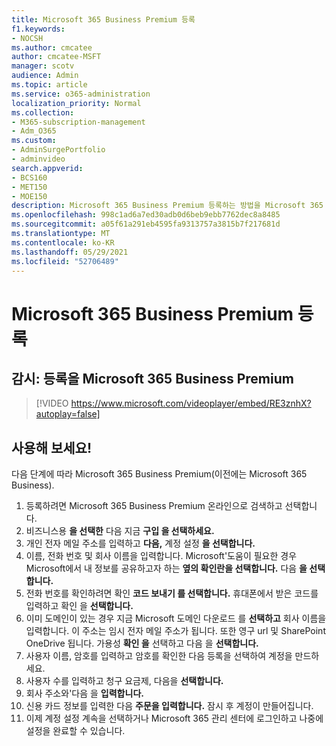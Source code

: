 ```yaml
---
title: Microsoft 365 Business Premium 등록
f1.keywords:
- NOCSH
ms.author: cmcatee
author: cmcatee-MSFT
manager: scotv
audience: Admin
ms.topic: article
ms.service: o365-administration
localization_priority: Normal
ms.collection:
- M365-subscription-management
- Adm_O365
ms.custom:
- AdminSurgePortfolio
- adminvideo
search.appverid:
- BCS160
- MET150
- MOE150
description: Microsoft 365 Business Premium 등록하는 방법을 Microsoft 365 Business.
ms.openlocfilehash: 998c1ad6a7ed30adb0d6beb9ebb7762dec8a8485
ms.sourcegitcommit: a05f61a291eb4595fa9313757a3815b7f217681d
ms.translationtype: MT
ms.contentlocale: ko-KR
ms.lasthandoff: 05/29/2021
ms.locfileid: "52706489"
---
```

# <a name="sign-up-for-microsoft-365-business-premium-subscription"></a>Microsoft 365 Business Premium 등록

## <a name="watch-sign-up-for-microsoft-365-business-premium"></a>감시: 등록을 Microsoft 365 Business Premium

> [!VIDEO https://www.microsoft.com/videoplayer/embed/RE3znhX?autoplay=false]

## <a name="try-it"></a>사용해 보세요!

다음 단계에 따라 Microsoft 365 Business Premium(이전에는 Microsoft 365 Business).

1. 등록하려면 Microsoft 365 Business Premium 온라인으로 검색하고 선택합니다.
2. 비즈니스용 **을 선택한** 다음 지금 **구입 을 선택하세요.**
3. 개인 전자 메일 주소를 입력하고 **다음,** 계정 설정 **을 선택합니다.**
4. 이름, 전화 번호 및 회사 이름을 입력합니다. Microsoft&#39;도움이 필요한 경우 Microsoft에서 내 정보를 공유하고자 하는 **옆의 확인란을 선택합니다.** 다음 **을 선택합니다.**
5. 전화 번호를 확인하려면 확인 **코드 보내기 를 선택합니다.** 휴대폰에서 받은 코드를 입력하고 확인 을 **선택합니다.**
6. 이미 도메인이 있는 경우 지금 Microsoft 도메인 다운로드 를  **선택하고** 회사 이름을 입력합니다. 이 주소는 임시 전자 메일 주소가 됩니다. 또한 영구 url 및 SharePoint OneDrive 됩니다. 가용성 **확인 을** 선택하고 다음 을 **선택합니다.**
7. 사용자 이름, 암호를 입력하고 암호를 확인한  다음 등록을 선택하여 계정을 만드하세요.
8. 사용자 수를 입력하고 청구 요금제, 다음을 **선택합니다.**
9.  회사 주소와&#39;다음 을 **입력합니다.**
10. 신용 카드 정보를 입력한 다음 **주문을 입력합니다.** 잠시 후 계정이 만들어집니다.
11. 이제 계정 설정  계속을 선택하거나 Microsoft 365 관리 센터에 로그인하고 나중에 설정을 완료할 수 있습니다.